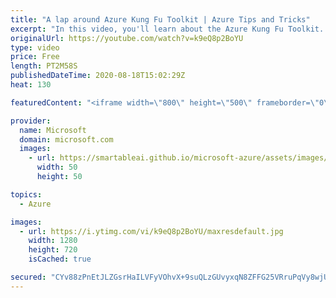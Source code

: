 ```yaml
---
title: "A lap around Azure Kung Fu Toolkit | Azure Tips and Tricks"
excerpt: "In this video, you'll learn about the Azure Kung Fu Toolkit. The Azure Kung Fu Toolkit contains lots of practical Azure CLI scripts and examples that you can easily use by replacing parameters and running the scripts.    For more tips and tricks, visit: https://aka.ms/azuretipsandtricks   Get started"
originalUrl: https://youtube.com/watch?v=k9eQ8p2BoYU
type: video
price: Free
length: PT2M58S
publishedDateTime: 2020-08-18T15:02:29Z
heat: 130

featuredContent: "<iframe width=\"800\" height=\"500\" frameborder=\"0\" src=\"https://www.youtube.com/embed/k9eQ8p2BoYU\" allow=\"accelerometer; autoplay; encrypted-media; gyroscope; picture-in-picture\" allowfullscreen></iframe>"

provider:
  name: Microsoft
  domain: microsoft.com
  images:
    - url: https://smartableai.github.io/microsoft-azure/assets/images/organizations/microsoft.com-50x50.jpg
      width: 50
      height: 50

topics:
  - Azure

images:
  - url: https://i.ytimg.com/vi/k9eQ8p2BoYU/maxresdefault.jpg
    width: 1280
    height: 720
    isCached: true

secured: "CYv88zPnEtJLZGsrHaILVFyVOhvX+9suQLzGUvyxqN8ZFFG25VRruPqVy8wjUOTJv3guwYXyWstEg3a4J6lRnuM/qzJCki8oxeLOmhVc6BXna7JqTgPiHTM+F4fNQiJPr6PLehR0Kp16T+lokI0y5kDQCorUrXqCHc6ThzLbQAwaQ4rQJhXQiCEzn8BcZmEamCXXdBiXvwZqFxRy92psjOe/FssPUFguMpNHgHFeR103QS78iVhXqgkfoSs/U7lJTFyaXsP2Og8V05JkZxggNJeH0mLjeWVf8i1Khd/ESr7vy1kLabio1VJUtPw+VPZVLjEp0zllbjskhSz1/GNenpgq8HS2dsRsc6XZUNcf24+0H6rxUHoZE1MhPGPbNGwsOslS7kNGo82u/kSxC+d8Ipiq3PRKvUFRSljXeI7Anns=;/Bz7kiYyOGresHXyiKevng=="
---
```



